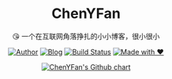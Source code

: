 <h1 align="center">ChenYFan</h1>

<div align="center">

😘 一个在互联网角落挣扎的小小博客，很小很小

[![Author](https://flat.badgen.net/badge/author/ChenYFan/)](https://github.com/ChenYFan)
[![Blog](https://flat.badgen.net/badge/blog/ChenYFan%E3%81%AEBlog/orange/)](https://blog.cyfan.top)
[![Build Status](https://travis-ci.org/ChenYFan/blog.svg?branch=master)](https://travis-ci.org/ChenYFan/blog)
[![Made with ❤](https://flat.badgen.net/badge/made%20with/%e2%9d%a4/ff69b4)](https://cyfan.top)

</div>

<p align="center">
  <a href="https://github.com/ChenYFan">
    <img src="https://ghchart.rshah.org/ChenYFan" alt="ChenYFan's Github chart" />
  </a>
</p>
